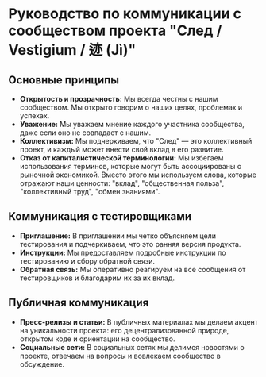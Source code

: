# Руководство по коммуникации с сообществом проекта "След / Vestigium / 迹 (Jì)"

## Основные принципы

*   **Открытость и прозрачность:** Мы всегда честны с нашим сообществом. Мы открыто говорим о наших целях, проблемах и успехах.
*   **Уважение:** Мы уважаем мнение каждого участника сообщества, даже если оно не совпадает с нашим.
*   **Коллективизм:** Мы подчеркиваем, что "След" — это коллективный проект, и каждый может внести свой вклад в его развитие.
*   **Отказ от капиталистической терминологии:** Мы избегаем использования терминов, которые могут быть ассоциированы с рыночной экономикой. Вместо этого мы используем слова, которые отражают наши ценности: "вклад", "общественная польза", "коллективный труд", "обмен знаниями".

## Коммуникация с тестировщиками

*   **Приглашение:** В приглашении мы четко объясняем цели тестирования и подчеркиваем, что это ранняя версия продукта.
*   **Инструкции:** Мы предоставляем подробные инструкции по тестированию и сбору обратной связи.
*   **Обратная связь:** Мы оперативно реагируем на все сообщения от тестировщиков и благодарим их за их вклад.

## Публичная коммуникация

*   **Пресс-релизы и статьи:** В публичных материалах мы делаем акцент на уникальности проекта: его децентрализованной природе, открытом коде и ориентации на сообщество.
*   **Социальные сети:** В социальных сетях мы делимся новостями о проекте, отвечаем на вопросы и вовлекаем сообщество в обсуждение.
